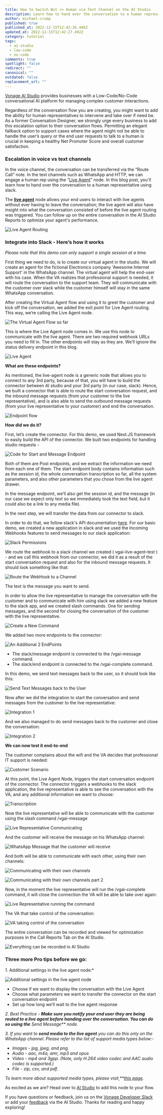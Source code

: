 ```yaml
---
title: How to Switch Bot <> Human via Text Channel on the AI Studio
description: Learn how to hand over the conversation to a human representative using Slack.
author: michael-crump
published: true
published_at: 2022-12-15T12:42:26.446Z
updated_at: 2022-12-15T12:42:27.492Z
category: tutorial
tags:
  - ai-studio
  - low-code
  - no-code
comments: true
spotlight: false
redirect: ""
canonical: ""
outdated: false
replacement_url: ""
---
```

[Vonage AI Studio](https://www.vonage.com/communications-apis/ai-studio/) provides businesses with a Low-Code/No-Code conversational AI platform for managing complex customer interactions.

Regardless of the conversation flow you are creating, you might want to add the ability for human representatives to intervene and take over if need be. As a former Conversation Designer, we strongly urge every business to add this escalation option to their conversation flows. Permitting an elegant fallback option to support cases where the agent might not be able to handle the user’s query or the end user requests to talk to a human is crucial in keeping a healthy Net Promoter Score and overall customer satisfaction. 

### Escalation in voice vs text channels

In the voice channel, the conversation can be transferred via the “Route Call” note. In the text channels such as WhatsApp and HTTP, we can engage a human rep using the “[Live Agent](https://studio.docs.ai.vonage.com/whatsapp/nodes/actions/live-agent-routing)” node. In this blog post, you'll learn how to hand over the conversation to a human representative using slack.

The **[live agent](https://studio.docs.ai.vonage.com/whatsapp/nodes/actions/live-agent-routing)** node allows your end users to interact with live agents without ever having to leave the conversation; the live agent will also have insight into what the conversation consisted of before the live agent routing was triggered. You can follow up on the entire conversation in the AI Studio Reports to optimize your agent's performance.

![Live Agent Routing](/content/blog/how-to-switch-bot-human-via-text-channel-on-the-ai-studio/aspose.words.0ef49ade-cd00-4a1a-b8af-8fc6c18cf754.001.png "Live Agent Routing")

### Integrate into Slack - Here’s how it works

*Please note that this demo can only support a single session at a time.*

First thing we need to do, is to create our virtual agent in the studio. We will create an agent for the fictional Electronics company 'Awesome Internet Support' in the WhatsApp channel. The virtual agent will help the end-user with his case. When the VA realizes that professional support is needed, it will route the conversation to the support team. They will communicate with the customer over slack while the customer himself will stay in the same WhatsApp conversation.

After creating the Virtual Agent flow and using it to greet the customer and kick off the conversation, we added the exit point for Live Agent routing. This way, we’re calling the Live Agent node.

![The Virtual Agent Flow so far](/content/blog/how-to-switch-bot-human-via-text-channel-on-the-ai-studio/aspose.words.0ef49ade-cd00-4a1a-b8af-8fc6c18cf754.002.png "The Virtual Agent Flow so far")

This is where the Live Agent node comes in. We use this node to communicate with the live agent. There are two required webhook URLs you need to fill in. The other endpoints will stay as they are. We’ll ignore the status delivery endpoint in this blog.

![Live Agent](/content/blog/how-to-switch-bot-human-via-text-channel-on-the-ai-studio/aspose.words.0ef49ade-cd00-4a1a-b8af-8fc6c18cf754.003.png "Live Agent")

**What are these endpoints?**

As mentioned, the live-agent node is a generic node that allows you to connect to any 3rd party, because of that, you will have to build the connector between AI studio and your 3rd party (in our case, slack). Hence, we built a connector that is able to route the start conversation request, and the inbound message requests (from your customer to the live representative), and is also able to send the outbound message requests (from your live representative to your customer) and end the conversation.

![Endpoint flow](/content/blog/how-to-switch-bot-human-via-text-channel-on-the-ai-studio/aspose.words.0ef49ade-cd00-4a1a-b8af-8fc6c18cf754.004.png "Endpoint flow")

**How did we do it?**

First, let’s create the connector.
For this demo, we used Nest.JS framework to easily build the API of the connector. We built two endpoints for handling studio requests -

![Code for Start and Message Endpoint](/content/blog/how-to-switch-bot-human-via-text-channel-on-the-ai-studio/aspose.words.0ef49ade-cd00-4a1a-b8af-8fc6c18cf754.005.png "Code for Start and Message Endpoint")

Both of them are Post endpoints, and we extract the information we need from each one of them. The start endpoint body contains information such as the session id, the whole conversation transcription so far, all the system parameters, and also other parameters that you chose from the live agent drawer.

In the message endpoint, we’ll also get the session id, and the message (in our case we expect only text so we immediately took the text field, but it could also be a link to any media file).

In the next step, we will transfer the data from our connector to slack.

In order to do that, we follow slack's API documentation [here](https://api.slack.com/start). 
For our basic demo, we created a new application in slack and we used the Incoming Webhooks features to send messages to our slack application:

![Slack Permissions](/content/blog/how-to-switch-bot-human-via-text-channel-on-the-ai-studio/aspose.words.0ef49ade-cd00-4a1a-b8af-8fc6c18cf754.006.png "Slack Permissions")

We route the webhook to a slack channel we created ( vgai-live-agent-test ) - and we call this webhook from our connector, we did it as a result of the start conversation request and also for the inbound message requests. It should look something like that:

![Route the WebHook to a Channel](/content/blog/how-to-switch-bot-human-via-text-channel-on-the-ai-studio/aspose.words.0ef49ade-cd00-4a1a-b8af-8fc6c18cf754.007.png "Route the WebHook to a Channel")

The text is the message you want to send.

In order to allow the live representative to manage the conversation with the customer and to communicate with him using slack we added a new feature to the slack app, and we created slash commands. One for sending messages, and the second for closing the conversation of the customer with the live representative.

![Create a New Command](/content/blog/how-to-switch-bot-human-via-text-channel-on-the-ai-studio/aspose.words.0ef49ade-cd00-4a1a-b8af-8fc6c18cf754.008.png "Create a New Command")

We added two more endpoints to the connector:

![An Additional 2 EndPoints](/content/blog/how-to-switch-bot-human-via-text-channel-on-the-ai-studio/aspose.words.0ef49ade-cd00-4a1a-b8af-8fc6c18cf754.009.png "An Additional 2 EndPoints")

* The slack/message endpoint is connected to the /vgai-message command.
* The slack/end endpoint is connected to the /vgai-complete command.  

In this demo, we send text messages back to the user, so it should look like this:

![Send Text Messages back to the User](/content/blog/how-to-switch-bot-human-via-text-channel-on-the-ai-studio/aspose.words.0ef49ade-cd00-4a1a-b8af-8fc6c18cf754.010.png "Send Text Messages back to the User")

Now after we did the integration to start the conversation and  send messages from the customer to the live representative:

![Integration 1](/content/blog/how-to-switch-bot-human-via-text-channel-on-the-ai-studio/integration1.png "Integration 1")

And we also managed to do send messages back to the customer and close the conversation:

![Integration 2](/content/blog/how-to-switch-bot-human-via-text-channel-on-the-ai-studio/integration2.png "Integration 2")

**We can now test it end-to-end**

The customer complains about the wifi and the VA decides that professional IT support is needed:

![Customer Scenario](/content/blog/how-to-switch-bot-human-via-text-channel-on-the-ai-studio/aspose.words.0ef49ade-cd00-4a1a-b8af-8fc6c18cf754.013.png "Customer Scenario")

At this point, the Live Agent Node, triggers the start conversation endpoint of the connector. The connector triggers a webhooks to the slack application, the live representative is able to see the conversation with the VA, and any additional information we want to choose:

![Transcription](/content/blog/how-to-switch-bot-human-via-text-channel-on-the-ai-studio/aspose.words.0ef49ade-cd00-4a1a-b8af-8fc6c18cf754.014.png "Transcription")

Now the live representative will be able to communicate with the customer using the slash command /vgai-message

![Live Representative Communicating](/content/blog/how-to-switch-bot-human-via-text-channel-on-the-ai-studio/aspose.words.0ef49ade-cd00-4a1a-b8af-8fc6c18cf754.015.png "Live Representative Communicating")

And the customer will receive the message on his WhatsApp channel:

![WhatsApp Message that the customer will receive](/content/blog/how-to-switch-bot-human-via-text-channel-on-the-ai-studio/aspose.words.0ef49ade-cd00-4a1a-b8af-8fc6c18cf754.016.png "WhatsApp Message that the customer will receive")

And both will be able to communicate with each other, using their own channels:

![Communicating with their own channels](/content/blog/how-to-switch-bot-human-via-text-channel-on-the-ai-studio/aspose.words.0ef49ade-cd00-4a1a-b8af-8fc6c18cf754.017.png "Communicating with their own channels")

![Communicating with their own channels part 2](/content/blog/how-to-switch-bot-human-via-text-channel-on-the-ai-studio/aspose.words.0ef49ade-cd00-4a1a-b8af-8fc6c18cf754.018.png "Communicating with their own channels part 2")

Now, in the moment the live representative will run the /vgai-complete command, it will close the connection the VA will be able to take over again:

![Live Representative running the command](/content/blog/how-to-switch-bot-human-via-text-channel-on-the-ai-studio/aspose.words.0ef49ade-cd00-4a1a-b8af-8fc6c18cf754.019.png "Live Representative running the command")

The VA that take control of the conversation:

![VA taking control of the conversation](/content/blog/how-to-switch-bot-human-via-text-channel-on-the-ai-studio/aspose.words.0ef49ade-cd00-4a1a-b8af-8fc6c18cf754.020.png "VA taking control of the conversation")

The entire conversation can be recorded and viewed for optimization purposes in the Call Reports Tab on the AI Studio. 

![Everything can be recorded in AI Studio](/content/blog/how-to-switch-bot-human-via-text-channel-on-the-ai-studio/aspose.words.0ef49ade-cd00-4a1a-b8af-8fc6c18cf754.021.png "Everything can be recorded in AI Studio")

### Three more Pro tips before we go:

*1.* Additional settings in the live agent node:* 

![Additional settings in the live agent node](/content/blog/how-to-switch-bot-human-via-text-channel-on-the-ai-studio/aspose.words.0ef49ade-cd00-4a1a-b8af-8fc6c18cf754.022.png "Additional settings in the live agent node")

* Choose if we want to display the conversation with the Live Agent
* Choose what parameters we want to transfer the connector on the start conversation endpoint
* Set up how long we’ll wait to the live agent response

*2. Best Practice - **Make sure you notify your end user they are being routed to a live agent before handing over the conversation. You can do so using the** Send Message\*\* node.* 

*3. If you want to **send media to the live agent** you can do this only on the WhatsApp channel. Please refer to the list of support media types below:-*

* *Images - jpg, jpeg, and png.*
* *Audio - aac, m4a, amr, mp3 and opus*
* *Video - mp4 and 3gpp. (Note, only H.264 video codec and AAC audio codec is supported.)*
* *File - zip, csv, and pdf.*

*To learn more about supported media types, please visit[ ](https://developer.vonage.com/api/messages-olympus?theme=dark)\*\*[this page](https://developer.vonage.com/api/messages-olympus?theme=dark).*

As excited as we are? Head over to [AI Studio](https://www.vonage.com/communications-apis/ai-studio/?icmp=l3nav%7Cl3nav_gototheaistudiooverviewpage_novalue) to add this node to your flow. 

If you have questions or feedback, join us on the [Vonage Developer Slack](https://developer.vonage.com/community/slack) or add your [feedback](https://studio.ai.vonage.com/support) via the AI Studio. Thanks for reading and happy exploring!